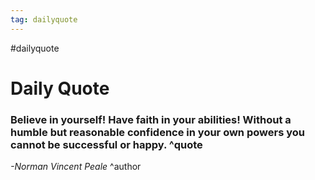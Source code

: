```yaml
---
tag: dailyquote
---
```


#dailyquote

# Daily Quote

### Believe in yourself! Have faith in your abilities! Without a humble but reasonable confidence in your own powers you cannot be successful or happy. ^quote
*-Norman Vincent Peale* ^author
